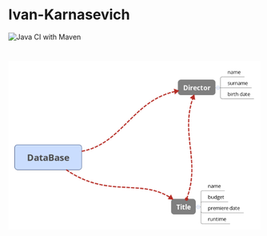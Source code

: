 # Ivan-Karnasevich
![Java CI with Maven](https://github.com/Brest-Java-Course-2021/IKarnasevich/workflows/Java%20CI%20with%20Maven/badge.svg)
#
![My db schema](docs/img/DataBase.png)

